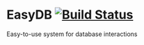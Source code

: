 # EasyDB [![Build Status](https://travis-ci.com/LorgeN/EasyDB.svg?token=Czruy3rBfriePkLQmxtX&branch=master)](https://travis-ci.com/LorgeN/EasyDB)
 
Easy-to-use system for database interactions
